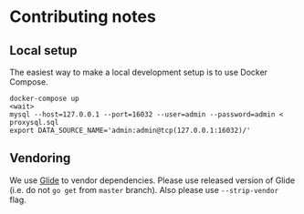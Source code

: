 # Contributing notes

## Local setup

The easiest way to make a local development setup is to use Docker Compose.

```
docker-compose up
<wait>
mysql --host=127.0.0.1 --port=16032 --user=admin --password=admin < proxysql.sql
export DATA_SOURCE_NAME='admin:admin@tcp(127.0.0.1:16032)/'
```

## Vendoring

We use [Glide](https://glide.sh) to vendor dependencies. Please use released version of Glide (i.e. do not `go get`
from `master` branch). Also please use `--strip-vendor` flag.
